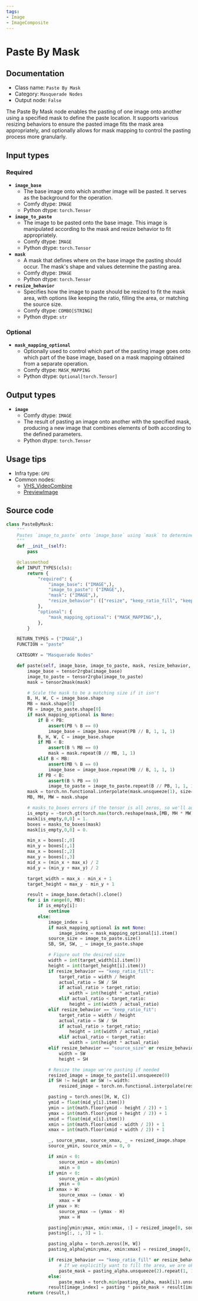 ```yaml
---
tags:
- Image
- ImageComposite
---
```


# Paste By Mask
## Documentation
- Class name: `Paste By Mask`
- Category: `Masquerade Nodes`
- Output node: `False`

The Paste By Mask node enables the pasting of one image onto another using a specified mask to define the paste location. It supports various resizing behaviors to ensure the pasted image fits the mask area appropriately, and optionally allows for mask mapping to control the pasting process more granularly.
## Input types
### Required
- **`image_base`**
    - The base image onto which another image will be pasted. It serves as the background for the operation.
    - Comfy dtype: `IMAGE`
    - Python dtype: `torch.Tensor`
- **`image_to_paste`**
    - The image to be pasted onto the base image. This image is manipulated according to the mask and resize behavior to fit appropriately.
    - Comfy dtype: `IMAGE`
    - Python dtype: `torch.Tensor`
- **`mask`**
    - A mask that defines where on the base image the pasting should occur. The mask's shape and values determine the pasting area.
    - Comfy dtype: `IMAGE`
    - Python dtype: `torch.Tensor`
- **`resize_behavior`**
    - Specifies how the image to paste should be resized to fit the mask area, with options like keeping the ratio, filling the area, or matching the source size.
    - Comfy dtype: `COMBO[STRING]`
    - Python dtype: `str`
### Optional
- **`mask_mapping_optional`**
    - Optionally used to control which part of the pasting image goes onto which part of the base image, based on a mask mapping obtained from a separate operation.
    - Comfy dtype: `MASK_MAPPING`
    - Python dtype: `Optional[torch.Tensor]`
## Output types
- **`image`**
    - Comfy dtype: `IMAGE`
    - The result of pasting an image onto another with the specified mask, producing a new image that combines elements of both according to the defined parameters.
    - Python dtype: `torch.Tensor`
## Usage tips
- Infra type: `GPU`
- Common nodes:
    - [VHS_VideoCombine](../../ComfyUI-VideoHelperSuite/Nodes/VHS_VideoCombine.md)
    - [PreviewImage](../../Comfy/Nodes/PreviewImage.md)



## Source code
```python
class PasteByMask:
    """
    Pastes `image_to_paste` onto `image_base` using `mask` to determine the location. The `resize_behavior` parameter determines how the image to paste is resized to fit the mask. If `mask_mapping_optional` obtained from a 'Separate Mask Components' node is used, it will control which image gets pasted onto which base image.
    """
    def __init__(self):
        pass

    @classmethod
    def INPUT_TYPES(cls):
        return {
            "required": {
                "image_base": ("IMAGE",),
                "image_to_paste": ("IMAGE",),
                "mask": ("IMAGE",),
                "resize_behavior": (["resize", "keep_ratio_fill", "keep_ratio_fit", "source_size", "source_size_unmasked"],)
            },
            "optional": {
                "mask_mapping_optional": ("MASK_MAPPING",),
            },
        }

    RETURN_TYPES = ("IMAGE",)
    FUNCTION = "paste"

    CATEGORY = "Masquerade Nodes"

    def paste(self, image_base, image_to_paste, mask, resize_behavior, mask_mapping_optional = None):
        image_base = tensor2rgba(image_base)
        image_to_paste = tensor2rgba(image_to_paste)
        mask = tensor2mask(mask)

        # Scale the mask to be a matching size if it isn't
        B, H, W, C = image_base.shape
        MB = mask.shape[0]
        PB = image_to_paste.shape[0]
        if mask_mapping_optional is None:
            if B < PB:
                assert(PB % B == 0)
                image_base = image_base.repeat(PB // B, 1, 1, 1)
            B, H, W, C = image_base.shape
            if MB < B:
                assert(B % MB == 0)
                mask = mask.repeat(B // MB, 1, 1)
            elif B < MB:
                assert(MB % B == 0)
                image_base = image_base.repeat(MB // B, 1, 1, 1)
            if PB < B:
                assert(B % PB == 0)
                image_to_paste = image_to_paste.repeat(B // PB, 1, 1, 1)
        mask = torch.nn.functional.interpolate(mask.unsqueeze(1), size=(H, W), mode='nearest')[:,0,:,:]
        MB, MH, MW = mask.shape

        # masks_to_boxes errors if the tensor is all zeros, so we'll add a single pixel and zero it out at the end
        is_empty = ~torch.gt(torch.max(torch.reshape(mask,[MB, MH * MW]), dim=1).values, 0.)
        mask[is_empty,0,0] = 1.
        boxes = masks_to_boxes(mask)
        mask[is_empty,0,0] = 0.

        min_x = boxes[:,0]
        min_y = boxes[:,1]
        max_x = boxes[:,2]
        max_y = boxes[:,3]
        mid_x = (min_x + max_x) / 2
        mid_y = (min_y + max_y) / 2

        target_width = max_x - min_x + 1
        target_height = max_y - min_y + 1

        result = image_base.detach().clone()
        for i in range(0, MB):
            if is_empty[i]:
                continue
            else:
                image_index = i
                if mask_mapping_optional is not None:
                    image_index = mask_mapping_optional[i].item()
                source_size = image_to_paste.size()
                SB, SH, SW, _ = image_to_paste.shape

                # Figure out the desired size
                width = int(target_width[i].item())
                height = int(target_height[i].item())
                if resize_behavior == "keep_ratio_fill":
                    target_ratio = width / height
                    actual_ratio = SW / SH
                    if actual_ratio > target_ratio:
                        width = int(height * actual_ratio)
                    elif actual_ratio < target_ratio:
                        height = int(width / actual_ratio)
                elif resize_behavior == "keep_ratio_fit":
                    target_ratio = width / height
                    actual_ratio = SW / SH
                    if actual_ratio > target_ratio:
                        height = int(width / actual_ratio)
                    elif actual_ratio < target_ratio:
                        width = int(height * actual_ratio)
                elif resize_behavior == "source_size" or resize_behavior == "source_size_unmasked":
                    width = SW
                    height = SH

                # Resize the image we're pasting if needed
                resized_image = image_to_paste[i].unsqueeze(0)
                if SH != height or SW != width:
                    resized_image = torch.nn.functional.interpolate(resized_image.permute(0, 3, 1, 2), size=(height,width), mode='bicubic').permute(0, 2, 3, 1)

                pasting = torch.ones([H, W, C])
                ymid = float(mid_y[i].item())
                ymin = int(math.floor(ymid - height / 2)) + 1
                ymax = int(math.floor(ymid + height / 2)) + 1
                xmid = float(mid_x[i].item())
                xmin = int(math.floor(xmid - width / 2)) + 1
                xmax = int(math.floor(xmid + width / 2)) + 1

                _, source_ymax, source_xmax, _ = resized_image.shape
                source_ymin, source_xmin = 0, 0

                if xmin < 0:
                    source_xmin = abs(xmin)
                    xmin = 0
                if ymin < 0:
                    source_ymin = abs(ymin)
                    ymin = 0
                if xmax > W:
                    source_xmax -= (xmax - W)
                    xmax = W
                if ymax > H:
                    source_ymax -= (ymax - H)
                    ymax = H

                pasting[ymin:ymax, xmin:xmax, :] = resized_image[0, source_ymin:source_ymax, source_xmin:source_xmax, :]
                pasting[:, :, 3] = 1.

                pasting_alpha = torch.zeros([H, W])
                pasting_alpha[ymin:ymax, xmin:xmax] = resized_image[0, source_ymin:source_ymax, source_xmin:source_xmax, 3]

                if resize_behavior == "keep_ratio_fill" or resize_behavior == "source_size_unmasked":
                    # If we explicitly want to fill the area, we are ok with extending outside
                    paste_mask = pasting_alpha.unsqueeze(2).repeat(1, 1, 4)
                else:
                    paste_mask = torch.min(pasting_alpha, mask[i]).unsqueeze(2).repeat(1, 1, 4)
                result[image_index] = pasting * paste_mask + result[image_index] * (1. - paste_mask)
        return (result,)

```
